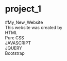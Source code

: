 # project_1
#My_New_Website<br>
This website was created by<br>
HTML<br>
Pure CSS<br>
JAVASCRIPT<br>
JQUERY<br>
Bootstrap<br>

